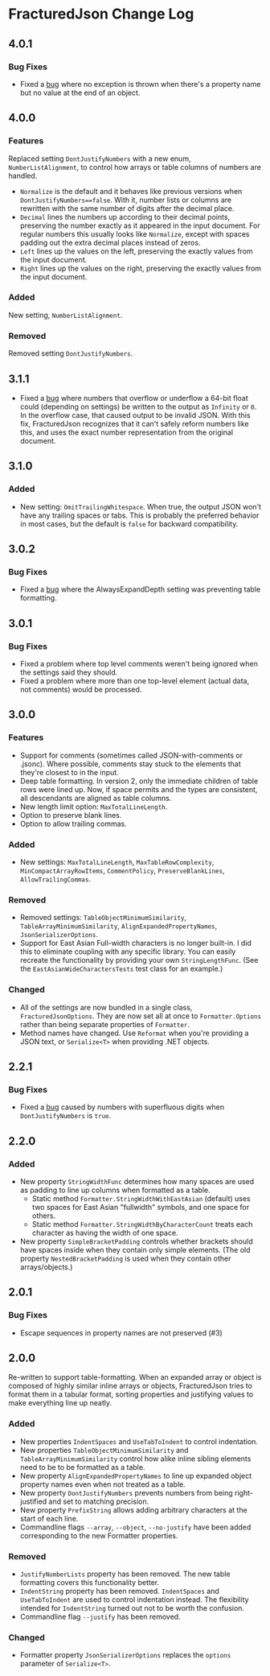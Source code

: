 # FracturedJson Change Log

## 4.0.1

### Bug Fixes

* Fixed a [bug](https://github.com/j-brooke/FracturedJson/issues/32) where no exception is thrown when there's a property name but no value at the end of an object.

## 4.0.0

### Features

Replaced setting `DontJustifyNumbers` with a new enum, `NumberListAlignment`, to control how arrays or table columns of numbers are handled.

* `Normalize` is the default and it behaves like previous versions when `DontJustifyNumbers==false`.  With it, number lists or columns are rewritten with the same number of digits after the decimal place.
* `Decimal` lines the numbers up according to their decimal points, preserving the number exactly as it appeared in the input document.  For regular numbers this usually looks like `Normalize`, except with spaces padding out the extra decimal places instead of zeros.
* `Left` lines up the values on the left, preserving the exactly values from the input document.
* `Right` lines up the values on the right, preserving the exactly values from the input document.

### Added

New setting, `NumberListAlignment`.

### Removed

Removed setting `DontJustifyNumbers`.

## 3.1.1

* Fixed a [bug](https://github.com/j-brooke/FracturedJson/issues/27) where numbers that overflow or underflow a 64-bit float could (depending on settings) be written to the output as `Infinity` or `0`.  In the overflow case, that caused output to be invalid JSON.  With this fix, FracturedJson recognizes that it can't safely reform numbers like this, and uses the exact number representation from the original document.

## 3.1.0

### Added

* New setting: `OmitTrailingWhitespace`.  When true, the output JSON won't have any trailing spaces or tabs.  This is probably the preferred behavior in most cases, but the default is `false` for backward compatibility.

## 3.0.2

### Bug Fixes

* Fixed a [bug](https://github.com/j-brooke/FracturedJson/issues/20) where the AlwaysExpandDepth setting was preventing table formatting.

## 3.0.1

### Bug Fixes

* Fixed a problem where top level comments weren't being ignored when the settings said they should.
* Fixed a problem where more than one top-level element (actual data, not comments) would be processed.

## 3.0.0

### Features

* Support for comments (sometimes called JSON-with-comments or .jsonc).  Where possible, comments stay stuck to the elements that they're closest to in the input.
* Deep table formatting.  In version 2, only the immediate children of table rows were lined up.  Now, if space permits and the types are consistent, all descendants are aligned as table columns.
* New length limit option: `MaxTotalLineLength`.
* Option to preserve blank lines.
* Option to allow trailing commas.

### Added

* New settings: `MaxTotalLineLength`, `MaxTableRowComplexity`, `MinCompactArrayRowItems`, `CommentPolicy`, `PreserveBlankLines`, `AllowTrailingCommas`.

### Removed

* Removed settings: `TableObjectMinimumSimilarity`, `TableArrayMinimumSimilarity`, `AlignExpandedPropertyNames`, `JsonSerializerOptions`.
* Support for East Asian Full-width characters is no longer built-in.  I did this to eliminate coupling with any specific library.  You can easily recreate the functionality by providing your own `StringLengthFunc`.  (See the `EastAsianWideCharactersTests` test class for an example.)

### Changed

* All of the settings are now bundled in a single class, `FracturedJsonOptions`.  They are now set all at once to `Formatter.Options` rather than being separate properties of `Formatter`.
* Method names have changed.  Use `Reformat` when you're providing a JSON text, or `Serialize<T>` when providing .NET objects.


## 2.2.1

### Bug Fixes

* Fixed a [bug](https://github.com/j-brooke/FracturedJson/issues/16) caused by numbers with superfluous digits when `DontJustifyNumbers` is `true`.

## 2.2.0

### Added

* New property `StringWidthFunc` determines how many spaces are used as padding to line up columns when formatted as a table.
    * Static method `Formatter.StringWidthWithEastAsian` (default) uses two spaces for East Asian "fullwidth" symbols, and one space for others.
    * Static method `Formatter.StringWidthByCharacterCount` treats each character as having the width of one space.
* New property `SimpleBracketPadding` controls whether brackets should have spaces inside when they contain only simple elements.  (The old property `NestedBracketPadding` is used when they contain other arrays/objects.)

## 2.0.1

### Bug Fixes

* Escape sequences in property names are not preserved (#3)

## 2.0.0

Re-written to support table-formatting.  When an expanded array or object is composed of highly similar inline arrays or objects, FracturedJson tries to format them in a tabular format, sorting properties and justifying values to make everything line up neatly.

### Added

* New properties `IndentSpaces` and `UseTabToIndent` to control indentation.
* New properties `TableObjectMinimumSimilarity` and `TableArrayMinimumSimilarity` control how alike inline sibling elements need to be to be formatted as a table.
* New property `AlignExpandedPropertyNames` to line up expanded object property names even when not treated as a table.
* New property `DontJustifyNumbers` prevents numbers from being right-justified and set to matching precision.
* New property `PrefixString` allows adding arbitrary characters at the start of each line.
* Commandline flags `--array`, `--object`, `--no-justify` have been added corresponding to the new Formatter properties.


### Removed

* `JustifyNumberLists` property has been removed.  The new table formatting covers this functionality better.
* `IndentString` property has been removed.  `IndentSpaces` and `UseTabToIndent` are used to control indentation instead.  The flexibility intended for `IndentString` turned out not to be worth the confusion.
* Commandline flag `--justify` has been removed.


### Changed

* Formatter property `JsonSerializerOptions` replaces the `options` parameter of `Serialize<T>`.
